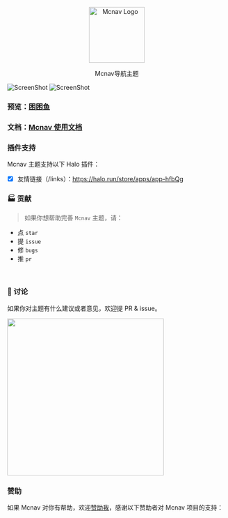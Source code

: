<p align="center">
  <img alt="Mcnav Logo" src="https://api.minio.yyds.pink/halo-docs/2024/05/mcnav-logo.png" width="128">
</p>

<p align="center">Mcnav导航主题</p>

![ScreenShot](https://api.minio.yyds.pink/halo-docs/2024/05/mcnav-1.png)
![ScreenShot](https://api.minio.yyds.pink/halo-docs/2024/05/mcnav.png)


### 预览：[困困鱼](https://demo.kunkunyu.com?preview-theme=theme-mcnav)

### 文档：[Mcnav 使用文档](https://docs.kunkunyu.com/docs/mcnav)



### 插件支持
Mcnav 主题支持以下 Halo 插件：

- [X] 友情链接（/links）：https://halo.run/store/apps/app-hfbQg

### 🏭 贡献

> 如果你想帮助完善 `Mcnav` 主题，请：

- 点 `star`
- 提 `issue`
- 修 `bugs`
- 推 `pr`

<br>

### 💬 讨论

如果你对主题有什么建议或者意见，欢迎提 PR & issue。

<img width="360" src="https://api.minio.yyds.pink/halo-docs/2024/04/hao-2.jpg" />


### 赞助
如果 Mcnav 对你有帮助，欢迎[赞助我](https://afdian.net/a/moony_la)，感谢以下赞助者对 Mcnav 项目的支持：